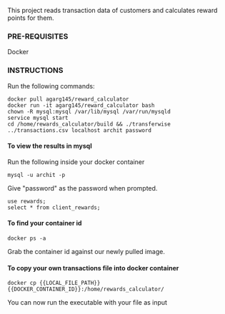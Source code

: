 This project reads transaction data of customers and calculates reward points for them.

### PRE-REQUISITES
Docker

### INSTRUCTIONS
Run the following commands:

```
docker pull agarg145/reward_calculator
docker run -it agarg145/reward_calculator bash
chown -R mysql:mysql /var/lib/mysql /var/run/mysqld
service mysql start
cd /home/rewards_calculator/build && ./transferwise ../transactions.csv localhost archit password
```

#### To view the results in mysql

Run the following inside your docker container

```mysql -u archit -p```

Give "password" as the password when prompted.
```
use rewards;
select * from client_rewards;
```

#### To find your container id
`docker ps -a`

Grab the container id against our newly pulled image. 

#### To copy your own transactions file into docker container
```
docker cp {{LOCAL_FILE_PATH}} {{DOCKER_CONTAINER_ID}}:/home/rewards_calculator/

```

You can now run the executable with your file as input
